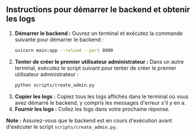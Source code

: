 ## Instructions pour démarrer le backend et obtenir les logs

1.  **Démarrer le backend :**
    Ouvrez un terminal et exécutez la commande suivante pour démarrer le backend :
    ```bash
    uvicorn main:app --reload --port 8000
    ```
2.  **Tenter de créer le premier utilisateur administrateur :**
    Dans un autre terminal, exécutez le script suivant pour tenter de créer le premier utilisateur administrateur :
    ```bash
    python scripts/create_admin.py
    ```
3.  **Copier les logs :**
    Copiez tous les logs affichés dans le terminal où vous avez démarré le backend, y compris les messages d'erreur s'il y en a.
4.  **Fournir les logs :**
    Collez les logs dans votre prochaine réponse.

**Note :** Assurez-vous que le backend est en cours d'exécution avant d'exécuter le script `scripts/create_admin.py`.